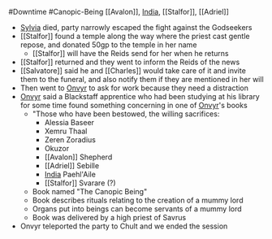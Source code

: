 #Downtime #Canopic-Being 
[[Avalon]], [India](PCs/Current/India.md), [[Stalfor]], [[Adriel]]

- [Sylvia](Sylvia.md) died, party narrowly escaped the fight against the Godseekers
- [[Stalfor]] found a temple along the way where the priest cast gentle repose, and donated 50gp to the temple in her name
	- [[Stalfor]] will have the Reids send for her when he returns
- [[Stalfor]] returned and they went to inform the Reids of the news
- [[Salvatore]] said he and [[Charles]] would take care of it and invite them to the funeral, and also notify them if they are mentioned in her will
- Then went to [Onvyr](NPCs/Living/Onvyr.md) to ask for work because they need a distraction
- [Onvyr](NPCs/Living/Onvyr.md) said a Blackstaff apprentice who had been studying at his library for some time found something concerning in one of [Onvyr](NPCs/Living/Onvyr.md)'s books
	- "Those who have been bestowed, the willing sacrifices:
		- Alessia Baseer
		- Xemru Thaal
		- Zeren Zoradius
		- Okuzor
		- [[Avalon]] Shepherd
		- [[Adriel]] Sebille
		- [India](PCs/Current/India.md) Paehl'Aile
		- [[Stalfor]] Svarare (?)
	- Book named "The Canopic Being"
	- Book describes rituals relating to the creation of a mummy lord
	- Organs put into beings can become servants of a mummy lord
	- Book was delivered by a high priest of Savrus
- Onvyr teleported the party to Chult and we ended the session